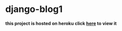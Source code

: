 # django-blog1

<h4>this project is hosted on heroku click <a href="https://django-blog-11.herokuapp.com/" >here</a> to view it</h4>
